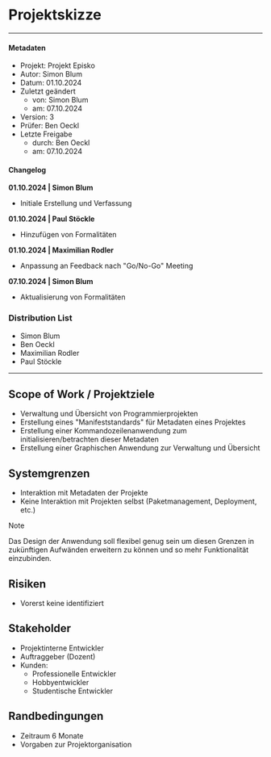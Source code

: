 # Projektskizze

---

#### Metadaten

- Projekt: Projekt Episko
- Autor: Simon Blum
- Datum: 01.10.2024
- Zuletzt geändert
  - von: Simon Blum
  - am: 07.10.2024
- Version: 3
- Prüfer: Ben Oeckl
- Letzte Freigabe
  - durch: Ben Oeckl
  - am: 07.10.2024

#### Changelog

**01.10.2024 | Simon Blum**

- Initiale Erstellung und Verfassung

**01.10.2024 | Paul Stöckle**

- Hinzufügen von Formalitäten

**01.10.2024 | Maximilian Rodler**

- Anpassung an Feedback nach "Go/No-Go" Meeting

**07.10.2024 | Simon Blum**

- Aktualisierung von Formalitäten

### Distribution List

- Simon Blum
- Ben Oeckl
- Maximilian Rodler
- Paul Stöckle

---

## Scope of Work / Projektziele

- Verwaltung und Übersicht von Programmierprojekten
- Erstellung eines "Manifeststandards" für Metadaten eines Projektes
- Erstellung einer Kommandozeilenanwendung zum initialisieren/betrachten dieser Metadaten
- Erstellung einer Graphischen Anwendung zur Verwaltung und Übersicht

## Systemgrenzen

- Interaktion mit Metadaten der Projekte
- Keine Interaktion mit Projekten selbst (Paketmanagement, Deployment, etc.)

> [!Note]
> Das Design der Anwendung soll flexibel genug sein um diesen Grenzen
> in zukünftigen Aufwänden erweitern zu können und so mehr Funktionalität
> einzubinden.

## Risiken

- Vorerst keine identifiziert

## Stakeholder

- Projektinterne Entwickler
- Auftraggeber (Dozent)
- Kunden:
  - Professionelle Entwickler
  - Hobbyentwickler
  - Studentische Entwickler

## Randbedingungen

- Zeitraum 6 Monate
- Vorgaben zur Projektorganisation
